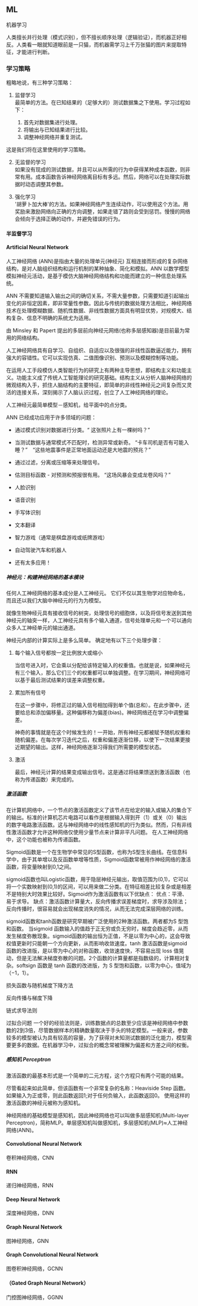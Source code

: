 ## ML
机器学习

人类擅长并行处理（模式识别），但不擅长顺序处理（逻辑验证），而机器正好相反。人类看一眼就知道眼前是一只猫，而机器需学习上千万张猫的图片来提取特征，才能进行判断。

### 学习策略
粗略地说，有三种学习策略：

1. 监督学习<br>
最简单的方法。在已知结果的（足够大的）测试数据集之下使用。学习过程如下：

    1. 首先对数据集进行处理。
    2. 将输出与已知结果进行比较。
    3. 调整神经网络并重复测试。

这是我们将在这里使用的学习策略。

2. 无监督的学习<br>
如果没有现成的测试数据，并且可以从所需的行为中获得某种成本函数，则非常有用。成本函数告诉神经网络离目标有多远。然后，网络可以在处理实际数据时动态调整其参数。

3. 强化学习<br>
'胡萝卜加大棒'的方法。如果神经网络产生连续动作，可以使用这个方法。用奖励来激励网络向正确的方向调整，如果走错了路则会受到惩罚。慢慢的网络会倾向于选择正确的动作，并避免错误的行为。

#### 半监督学习


#### Artificial Neural Network
人工神经网络 (ANN)是指由大量的处理单元(神经元) 互相连接而形成的复杂网络结构，是对人脑组织结构和运行机制的某种抽象、简化和模拟。ANN 以数学模型模拟神经元活动，是基于模仿大脑神经网络结构和功能而建立的一种信息处理系统。

ANN 不需要知道输入输出之间的确切关系，不需大量参数，只需要知道引起输出变化的非恒定因素，即非常量性参数。因此与传统的数据处理方法相比，神经网络技术在处理模糊数据、随机性数据、非线性数据方面具有明显优势，对规模大、结构复杂、信息不明确的系统尤为适用。

由 Minsley 和 Papert 提出的多层前向神经元网络(也称多层感知器)是目前最为常用的网络结构。

人工神经网络具有自学习、自组织、自适应以及很强的非线性函数逼近能力，拥有强大的容错性。它可以实现仿真、二值图像识别、预测以及模糊控制等功能。

在运用人工手段模仿人类智能行为的研究上有两种主导思想，即结构主义和功能主义。功能主义成了传统人工智能理论的研究基础。结构主义从分析人脑神经网络的微观结构入手，抓住人脑结构的主要特征，即简单的非线性神经元之间复杂而又灵活的连接关系，深刻揭示了人脑认识过程，创立了人工神经网络的理论。

人工神经元最简单模型－感知机，给平面中的点分类。

ANN 已经成功应用于许多领域的问题：

- 通过模式识别对数据进行分类。“ 这张照片上有一棵树吗？”
- 当测试数据与通常模式不匹配时，检测异常或新奇。 “卡车司机是否有可能入睡？”　“这些地震事件是正常地面运动还是大地震的预兆？”
- 通过过滤，分离或压缩等来处理信号。
- 估测目标函数 - 对预测和预报很有用。 “这场风暴会变成龙卷风吗？”

- 人脸识别
- 语音识别
- 手写体识别
- 文本翻译
- 智力游戏（通常是棋盘游戏或纸牌游戏）
- 自动驾驶汽车和机器人
- 还有太多应用！

##### 神经元：构建神经网络的基本模块
任何人工神经网络的基本成分是人工神经元。 它们不仅以其生物学对应物命名，而且还以我们大脑中神经元的行为为模型。

就像生物神经元具有接收信号的树突，处理信号的细胞体，以及将信号发送到其他神经元的轴突一样，人工神经元具有多个输入通道，信号处理单元和一个可以通向众多人工神经单元的输出通道。

神经元内部的计算实际上是多么简单。 确定地有以下三个处理步骤：

1. 每个输入信号都按一定比例放大或缩小

    当信号进入时，它会乘以分配给该特定输入的权重值。也就是说，如果神经元有三个输入，那么它们三个的权重都可以单独调整。在学习期间，神经网络可以基于最后测试结果的误差来调整权重。

2. 累加所有信号

    在这一步骤中，将修正过的输入信号相加得到单个值(总和）。在此步骤中，还要给总和添加偏移量。这种偏移称为偏差(bias)。神经网络还在学习中调整偏差。

    神奇的事情就是在这个时候发生的！一开始，所有神经元都被赋予随机权重和随机偏差。在每次学习迭代之后，权重和偏差逐渐位移，以使下一次结果更接近期望的输出。这样，神经网络逐渐习得我们所需要的模型状态。

3. 激活

    最后，神经元计算的结果变成输出信号。这是通过将结果馈送到激活函数（也称为传递函数）来完成的。

##### 激活函数
在计算机网络中，一个节点的激活函数定义了该节点在给定的输入或输入的集合下的输出。标准的计算机芯片电路可以看作是根据输入得到开（1）或关（0）输出的数字电路激活函数。这与神经网络中的线性感知机的行为类似。然而，只有非线性激活函数才允许这种网络仅使用少量节点来计算非平凡问题。 在人工神经网络中，这个功能也被称为传递函数。

Sigmoid函数是一个在生物学中常见的S型函数，也称为S型生长曲线。在信息科学中，由于其单增以及反函数单增等性质，Sigmoid函数常被用作神经网络的激活函数，将变量映射到0,1之间。

sigmoid函数也叫Logistic函数，用于隐层神经元输出，取值范围为(0,1)，它可以将一个实数映射到(0,1)的区间，可以用来做二分类。在特征相差比较复杂或是相差不是特别大时效果比较好。Sigmoid作为激活函数有以下优缺点：
优点：平滑、易于求导。
缺点：激活函数计算量大，反向传播求误差梯度时，求导涉及除法；反向传播时，很容易就会出现梯度消失的情况，从而无法完成深层网络的训练。

sigmoid函数和tanh函数是研究早期被广泛使用的2种激活函数。两者都为S 型饱和函数。 当sigmoid 函数输入的值趋于正无穷或负无穷时，梯度会趋近零，从而发生梯度弥散现象。sigmoid函数的输出恒为正值，不是以零为中心的，这会导致权值更新时只能朝一个方向更新，从而影响收敛速度。tanh 激活函数是sigmoid 函数的改进版，是以零为中心的对称函数，收敛速度快，不容易出现 loss 值晃动，但是无法解决梯度弥散的问题。2个函数的计算量都是指数级的，计算相对复杂。softsign 函数是 tanh 函数的改进版，为 S 型饱和函数，以零为中心，值域为（−1，1）。

损失函数与随机梯度下降方法

反向传播与梯度下降

链式求导法则

过拟合问题
一个好的经验法则是，训练数据点的总数至少应该是神经网络中参数数的2到3倍，尽管数据样本的精确数量取决于手头的特定模型。一般来说，参数较多的模型被认为具有较高的容量，为了获得对未知测试数据的泛化能力，模型需要更多的数据。在机器学习中，过拟合的概念常被理解为偏差和方差之间的权衡。


##### 感知机 Perceptron
激活函数的最基本形式是一个简单的二元方程，这个方程只有两个可能的结果。

尽管看起来如此简单，但该函数有一个非常复杂的名称：Heaviside Step 函数。 如果输入为正或零，则此函数返回1;对于任何负输入，此函数返回0。 使用这样的激活函数的神经元被称为感知机。

神经网络的基础模型是感知机，因此神经网络也可以叫做多层感知机(Multi-layer Perceptron)，简称MLP。单层感知机叫做感知机，多层感知机(MLP)≈人工神经网络(ANN)。


#### Convolutional Neural Network
卷积神经网络，CNN

#### RNN
递归神经网络，RNN

#### Deep Neural Network
深度神经网络，DNN

#### Graph Neural Network
图神经网络，GNN


#### Graph Convolutional Neural Network
图卷积神经网络，GCNN

#### （Gated Graph Neural Network）
门控图神经网络，GGNN






















